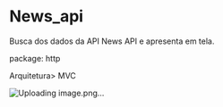 # News_api

Busca dos dados da API News API e apresenta em tela.

package: http

Arquitetura> MVC

![Uploading image.png…]()


